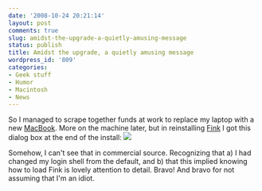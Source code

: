 ```yaml
---
date: '2008-10-24 20:21:14'
layout: post
comments: true
slug: amidst-the-upgrade-a-quietly-amusing-message
status: publish
title: Amidst the upgrade, a quietly amusing message
wordpress_id: '809'
categories:
- Geek stuff
- Humor
- Macintosh
- News
---
```


So I managed to scrape together funds at work to replace my laptop with a new [MacBook](http://apple.com/macbook/). More on the machine later, but in reinstalling [Fink](http://www.finkproject.org/) I got this dialog box at the end of the install:
[![](http://fnord.phfactor.net/wp-content/uploads/2008/10/picture-1.png)](http://fnord.phfactor.net/wp-content/uploads/2008/10/picture-1.png)

Somehow, I can't see that in commercial source. Recognizing that a) I had changed my login shell from the default, and b) that this implied knowing how to load Fink is lovely attention to detail. Bravo! And bravo for not assuming that I'm an idiot.
